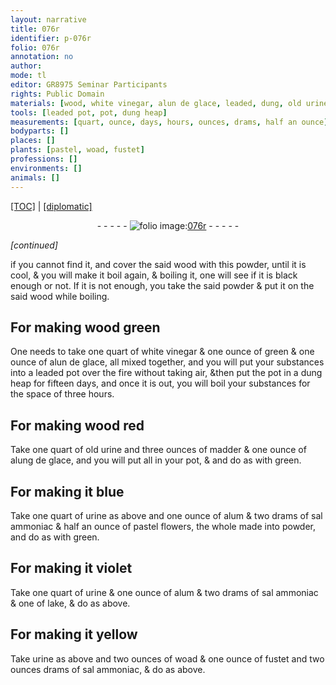 ```yaml
---
layout: narrative
title: 076r
identifier: p-076r
folio: 076r
annotation: no
author:
mode: tl
editor: GR8975 Seminar Participants
rights: Public Domain
materials: [wood, white vinegar, alun de glace, leaded, dung, old urine, madder, alung de glace, urine, alum, sal ammoniac, pastel flowers, lake, woad, fustet]
tools: [leaded pot, pot, dung heap]
measurements: [quart, ounce, days, hours, ounces, drams, half an ounce]
bodyparts: []
places: []
plants: [pastel, woad, fustet]
professions: []
environments: []
animals: []
---
```


<p><a href="{{ site.baseurl }}/translation/">[TOC]</a> | <a href="{{ site.baseurl }}/texts/p-076r_tc/" target="_blank">[diplomatic]</a></p><div class="folio" align="center">- - - - - <a href="http://gallica.bnf.fr/ark:/12148/btv1b10500001g/f157.item" target="_blank"><img src="https://cu-mkp.github.io/2017-workshop-edition/assets/photo-icon.png" alt="folio image: " style="display:inline-block; margin-bottom:-3px;"/>076r</a> - - - - - </div>  
 
*[continued]*
  
if you cannot find it, and cover the said <span class="m">wood</span> with this powder, until it is cool, & you will make it boil again, & boiling it, one will see if it is black enough or not. If it is not enough, you take the said powder & put it on the said <span class="m">wood</span> while boiling.
 
 
  

## For making <span class="m">wood</span> green

 
 One needs to take one <span class="ms">quart</span> of <span class="m">white vinegar</span> & one <span class="ms">ounce</span> of green & one <span class="ms">ounce</span> of <span class="m">alun de glace</span>, all mixed together, and you will put your substances into a <span class="tl"><span class="m">leaded</span> pot</span> over the fire without taking air, &then put the <span class="tl">pot</span> in a <span class="tl"><span class="m">dung</span> heap</span> for fifteen <span class="ms"><span class="tmp">days</span></span>, and once it is out, you will boil your substances for the space of three <span class="ms"><span class="tmp">hours</span></span>.
 
 
  

## For making <span class="m">wood</span> red

 
 Take one <span class="ms">quart</span> of <span class="m">old urine</span> and three <span class="ms">ounces</span> of <span class="m">madder</span> & one <span class="ms">ounce</span> of <span class="m">alung de glace</span>, and you will put all in your <span class="tl">pot</span>, & and do as with green.
 
 
  

## For making it blue

 
 Take one <span class="ms">quart</span> of <span class="m">urine</span> as above and one <span class="ms">ounce</span> of <span class="m">alum</span> & two <span class="ms">drams</span> of <span class="m">sal ammoniac</span> & <span class="ms">half an ounce</span> of <span class="m"><span class="pa">pastel</span> flowers</span>, the whole made into powder, and do as with green.
 
 
  

## For making it violet 

 
 Take one <span class="ms">quart</span> of <span class="m">urine</span> & one <span class="ms">ounce</span> of <span class="m">alum</span> & two <span class="ms">drams</span> of <span class="m">sal ammoniac</span> & one of <span class="m">lake</span>, & do as above.
 
 
  

## For making it yellow

 
 Take <span class="m">urine</span> as above and two <span class="ms">ounces</span> of <span class="m"><span class="pa">woad</span></span> & one <span class="ms">ounce</span> of <span class="m"><span class="pa">fustet</span></span> and two <span class="del"><span class="ms">ounces</span></span> <span class="ms">drams</span> of <span class="m">sal ammoniac</span>, & do as above.
 
